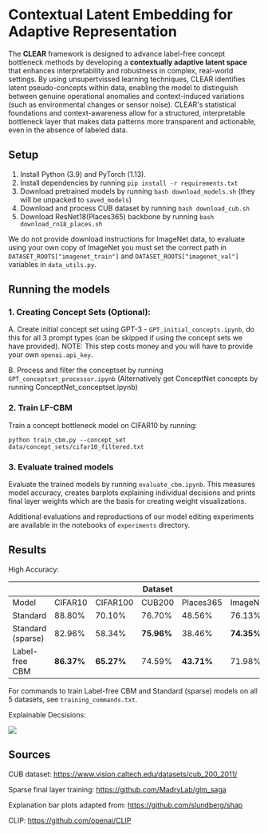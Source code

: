 # Contextual Latent Embedding for Adaptive Representation

The **CLEAR** framework is designed to advance label-free concept bottleneck methods 
by developing a **contextually adaptive latent space** that enhances interpretability 
and robustness in complex, real-world settings. By using unsupertvissed learning techniques, 
CLEAR identifies latent pseudo-concepts within data, enabling the model to distinguish 
between genuine operational anomalies and context-induced variations (such as environmental changes 
or sensor noise). CLEAR's statistical foundations and context-awareness allow for a structured, 
interpretable bottleneck layer that makes data patterns more transparent and actionable, 
even in the absence of labeled data.

## Setup

1. Install Python (3.9) and PyTorch (1.13).
2. Install dependencies by running `pip install -r requirements.txt`
3. Download pretrained models by running  `bash download_models.sh` (they will be unpacked to `saved_models`)
4. Download and process CUB dataset by running `bash download_cub.sh` 
5. Download ResNet18(Places365) backbone by running `bash download_rn18_places.sh`

We do not provide download instructions for ImageNet data, to evaluate using your own copy of ImageNet you must set the correct path in `DATASET_ROOTS["imagenet_train"]` and `DATASET_ROOTS["imagenet_val"]` variables in `data_utils.py`.

## Running the models

### 1. Creating Concept Sets (Optional):
A. Create initial concept set using GPT-3 - `GPT_initial_concepts.ipynb`, do this for all 3 prompt types (can be skipped if using the concept sets we have provided). NOTE: This step costs money and you will have to provide your own `openai.api_key`.

B. Process and filter the conceptset by running `GPT_conceptset_processor.ipynb` (Alternatively get ConceptNet concepts by running ConceptNet_conceptset.ipynb)

### 2. Train LF-CBM

Train a concept bottleneck model on CIFAR10 by running:

`python train_cbm.py --concept_set data/concept_sets/cifar10_filtered.txt`


### 3. Evaluate trained models

Evaluate the trained models by running `evaluate_cbm.ipynb`. This measures model accuracy, creates barplots explaining individual decisions and prints final layer weights which are the basis for creating weight visualizations.

Additional evaluations and reproductions of our model editing experiments are available in the notebooks of `experiments` directory.

## Results

High Accuracy:

|                   |         |          | Dataset |           |          |
|-------------------|---------|----------|---------|-----------|----------|
| Model             | CIFAR10 | CIFAR100 | CUB200  | Places365 | ImageNet |
| Standard          | 88.80%  | 70.10%   | 76.70%  | 48.56%    | 76.13%   |
| Standard (sparse) | 82.96%  | 58.34%   | **75.96%**  | 38.46%    | **74.35%**   |
| Label-free CBM    | **86.37%** | **65.27%**   | 74.59%  | **43.71%**   | 71.98%   |

For commands to train Label-free CBM and Standard (sparse) models on all 5 datasets, see `training_commands.txt`.

Explainable Decsisions:

![](data/lf_cbm_ind_decision.png)

## Sources

CUB dataset: https://www.vision.caltech.edu/datasets/cub_200_2011/

Sparse final layer training: https://github.com/MadryLab/glm_saga

Explanation bar plots adapted from: https://github.com/slundberg/shap

CLIP: https://github.com/openai/CLIP
